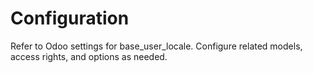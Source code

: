 # Configuration

Refer to Odoo settings for base_user_locale. Configure related models, access rights, and options as needed.
